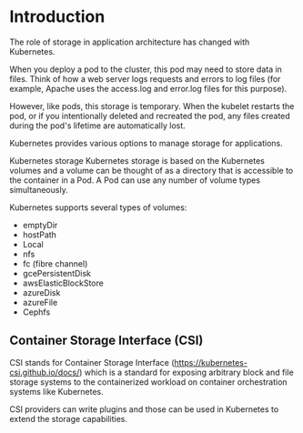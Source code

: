 # Introduction
The role of storage in application architecture has changed with Kubernetes.

When you deploy a pod to the cluster, this pod may need to store data in files. Think of how a web server logs requests and errors to log files (for example, Apache uses the access.log and error.log files for this purpose).

However, like pods, this storage is temporary. When the kubelet restarts the pod, or if you intentionally deleted and recreated the pod, any files created during the pod's lifetime are automatically lost.

Kubernetes provides various options to manage storage for applications.

Kubernetes storage
Kubernetes storage is based on the Kubernetes volumes and a volume can be thought of as a directory that is accessible to the container in a Pod. A Pod can use any number of volume types simultaneously.

Kubernetes supports several types of volumes:

- emptyDir
- hostPath
- Local
- nfs
- fc (fibre channel)
- gcePersistentDisk
- awsElasticBlockStore
- azureDisk
- azureFile
- Cephfs


## Container Storage Interface (CSI)
CSI stands for Container Storage Interface (https://kubernetes-csi.github.io/docs/) which is a standard for exposing arbitrary block and file storage systems to the containerized workload on container orchestration systems like Kubernetes.

CSI providers can write plugins and those can be used in Kubernetes to extend the storage capabilities.
